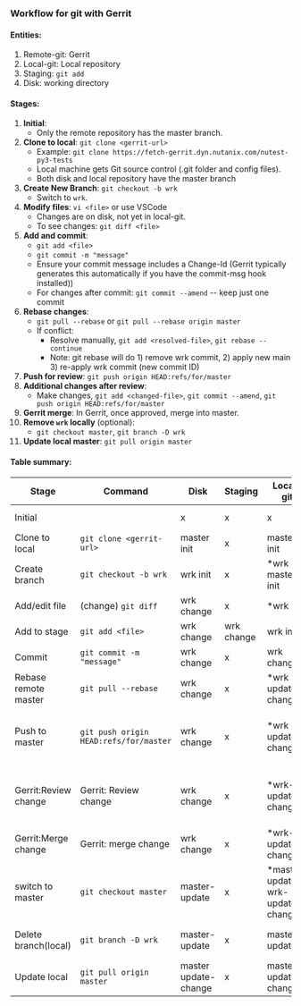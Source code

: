 ### Workflow for git with Gerrit

#### Entities:
  1. Remote-git: Gerrit
  2. Local-git: Local repository
  3. Staging: `git add`
  4. Disk: working directory

#### Stages:
  1. **Initial**:
     - Only the remote repository has the master branch.
  2. **Clone to local**: `git clone <gerrit-url>`
     - Example: `git clone https://fetch-gerrit.dyn.nutanix.com/nutest-py3-tests`
     - Local machine gets Git source control (.git folder and config files).
     - Both disk and local repository have the master branch
  3. **Create New Branch**: `git checkout -b wrk`
     - Switch to `wrk`.
  4. **Modify files**: `vi <file>` or use VSCode
     - Changes are on disk, not yet in local-git.
     - To see changes: `git diff <file>`
  5. **Add and commit**:
     - `git add <file>`
     - `git commit -m "message"`
     - Ensure your commit message includes a Change-Id (Gerrit typically generates this automatically if you have the commit-msg hook installed))
     - For changes after commit: `git commit --amend` -- keep just one commit
  6. **Rebase changes**:
     - `git pull --rebase` or `git pull --rebase origin master`
     - If conflict:
       - Resolve manually, `git add <resolved-file>`, `git rebase --continue`
       - Note: git rebase will do 1) remove wrk commit, 2) apply new main 3) re-apply wrk commit (new commit ID)
  7. **Push for review**: `git push origin HEAD:refs/for/master`
  8. **Additional changes after review**:
     - Make changes, `git add <changed-file>`, `git commit --amend`, `git push origin HEAD:refs/for/master`
  9. **Gerrit merge**: In Gerrit, once approved, merge into master.
  10. **Remove `wrk` locally** (optional):
      - `git checkout master`, `git branch -D wrk`
  11. **Update local master**: `git pull origin master`

#### Table summary:
| Stage                | Command                                | Disk                 | Staging    | Local-git                           | Remote-git                         |
| -------------------- | -------------------------------------- | -------------------- | ---------- | ----------------------------------- | ---------------------------------- |
| Initial              |                                        | x                    | x          | x                                   | master init                        |
| Clone to local       | `git clone <gerrit-url>`               | master init          | x          | master init                         | master init                        |
| Create branch        | `git checkout -b wrk`                  | wrk init             | x          | *wrk init<br>master init            | master init                        |
| Add/edit file        | (change) `git diff`                    | wrk change           | x          | *wrk init                           | master init                        |
| Add to stage         | `git add <file>`                       | wrk change           | wrk change | wrk init                            | master init                        |
| Commit               | `git commit -m "message"`              | wrk change           | x          | wrk change                          | master init                        |
| Rebase remote master | `git pull --rebase`                    | wrk change           | x          | *wrk update-change                  | master update                      |
| Push to master       | `git push origin HEAD:refs/for/master` | wrk change           | x          | *wrk update-change                  | wrk update-change<br>master update |
| Gerrit:Review change | Gerrit: Review change                  | wrk change           | x          | *wrk-update-change                  | wrk-update-change<br>master update |
| Gerrit:Merge change  | Gerrit: merge change                   | wrk change           | x          | *wrk-update-change                  | master-update-change               |
| switch to master     | `git checkout master`                  | master-update        | x          | *master-update<br>wrk-update-change | master-update-change               |
| Delete branch(local) | `git branch -D wrk`                    | master-update        | x          | master-update                       | master-update-change               |
| Update local         | `git pull origin master`               | master update-change | x          | master-update-change                | master-update-change               |

